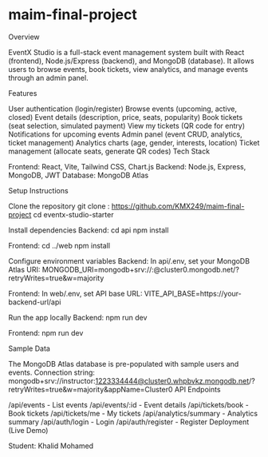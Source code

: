 # maim-final-project
Overview

EventX Studio is a full-stack event management system built with React (frontend), Node.js/Express (backend), and MongoDB (database). It allows users to browse events, book tickets, view analytics, and manage events through an admin panel.

Features

User authentication (login/register)
Browse events (upcoming, active, closed)
Event details (description, price, seats, popularity)
Book tickets (seat selection, simulated payment)
View my tickets (QR code for entry)
Notifications for upcoming events
Admin panel (event CRUD, analytics, ticket management)
Analytics charts (age, gender, interests, location)
Ticket management (allocate seats, generate QR codes)
Tech Stack

Frontend: React, Vite, Tailwind CSS, Chart.js
Backend: Node.js, Express, MongoDB, JWT
Database: MongoDB Atlas


Setup Instructions

Clone the repository
git clone : https://github.com/KMX249/maim-final-project cd eventx-studio-starter

Install dependencies
Backend: cd api npm install

Frontend: cd ../web npm install

Configure environment variables
Backend: In api/.env, set your MongoDB Atlas URI: MONGODB_URI=mongodb+srv://<user>:<password>@cluster0.mongodb.net/<dbname>?retryWrites=true&w=majority

Frontend: In web/.env, set API base URL: VITE_API_BASE=https://your-backend-url/api

Run the app locally
Backend: npm run dev

Frontend: npm run dev

Sample Data

The MongoDB Atlas database is pre-populated with sample users and events.
Connection string: mongodb+srv://instructor:1223334444@cluster0.whpbvkz.mongodb.net/?retryWrites=true&w=majority&appName=Cluster0
API Endpoints

/api/events - List events
/api/events/:id - Event details
/api/tickets/book - Book tickets
/api/tickets/me - My tickets
/api/analytics/summary - Analytics summary
/api/auth/login - Login
/api/auth/register - Register
Deployment (Live Demo)

Student: Khalid Mohamed
